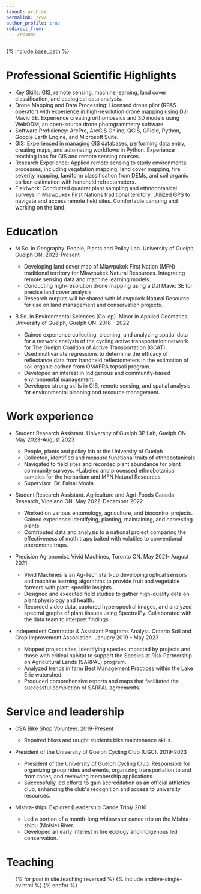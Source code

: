 ```yaml
---
layout: archive
permalink: /cv/
author_profile: true
redirect_from:
  - /resume
---
```


{% include base_path %}

<style>
  .sidebar img {
  max-width: 95%; /* Ensures it resizes properly */
  height: auto;
}
</style>

Professional Scientific Highlights
======
* Key Skills: GIS, remote sensing, machine learning, land cover classification, and ecological data analysis. 
* Drone Mapping and Data Processing: Licensed drone pilot (RPAS operator) with experience in high-resolution drone mapping using DJI Mavic 3E. Experience creating orthomosaics and 3D models using WebODM, an open-source drone photogrammetry software.
* Software Proficiency: ArcPro, ArcGIS Online, QGIS, QField, Python, Google Earth Engine, and Microsoft Suite.
* GIS: Experienced in managing GIS databases, performing data entry, creating maps, and automating workflows in Python. Experience teaching labs for GIS and remote sensing courses.
* Research Experience: Applied remote sensing to study environmental processes, including vegetation mapping, land cover mapping, fire severity mapping, landform classification from DEMs, and soil organic carbon estimation with handheld refractometers.
* Fieldwork: Conducted quadrat plant sampling and ethnobotanical surveys in Miawpukek First Nations traditional territory. Utilized GPS to navigate and access remote field sites. Comfortable camping and working on the land. 

Education
======
* M.Sc. in Geography. People, Plants and Policy Lab. University of Guelph, Guelph ON. 2023-Present 
  * Developing land cover map of Miawpukek First Nation (MFN) traditional territory for Miawpukek Natural Resources. Integrating remote sensing data and machine learning models.
  * Conducting high-resolution drone mapping using a DJI Mavic 3E for precise land cover analysis.
  * Research outputs will be shared with Miawpukek Natural Resource for use on land management and conservation projects. 

* B.Sc. in Environmental Sciences (Co-op). Minor in Applied Geomatics. University of Guelph, Guelph ON. 2018 - 2022
  * Gained experience collecting, cleaning, and analyzing spatial data for a network analysis of the cycling active transportation network for The Guelph Coalition of Active Transportation (GCAT).
  * Used multivariate regressions to determine the efficacy of reflectance data from handheld reflectometers in the estimation of soil organic carbon from OMAFRA topsoil program.
  * Developed an interest in Indigenous and community-based environmental management.
  * Developed strong skills in GIS, remote sensing, and spatial analysis for environmental planning and resource management. 

Work experience
======
* Student Research Assistant. University of Guelph 3P Lab, Guelph ON. May 2023-August 2023
  * People, plants and policy lab at the University of Guelph
  * Collected, identified and measure functional traits of ethnobotanicals
  * Navigated to field sites and recorded plant abundance for plant community surveys.
  *Labeled and processed ethnobotanical samples for the herbarium and MFN Natural Resources
  * Supervisor: Dr. Faisal Moola
    
* Student Research Assistant. Agriculture and Agri-Foods Canada Research, Vineland ON. May 2022-December 2022
  * Worked on various entomology, agriculture, and biocontrol projects. Gained experience identifying, planting, maintaining, and harvesting plants.
  * Contributed data and analysis to a national project comparing the effectiveness of moth traps baited with volatiles to conventional pheromone traps.

* Precision Agronomist. Vivid Machines, Toronto ON. May 2021- August 2021
  * Vivid Machines is an Ag-Tech start-up developing optical sensors and machine learning algorithms to provide fruit and vegetable farmers with plant-specific insights.
  * Designed and executed field studies to gather high-quality data on plant physiology and health.
  * Recorded video data, captured hyperspectral images, and analyzed spectral graphs of plant tissues using SpectralPy. Collaborated with the data team to interpret findings.

* Independent Contractor & Assistant Programs Analyst. Ontario Soil and Crop Improvement Association. January 2019 – May 2023
  * Mapped project sites, identifying species impacted by projects and those with critical habitat to support the Species at Risk Partnership on Agricultural Lands (SARPAL) program.
  * Analyzed trends in farm Best Management Practices within the Lake Erie watershed.
  * Produced comprehensive reports and maps that facilitated the successful completion of SARPAL agreements.
  
Service and leadership
======
* CSA Bike Shop Volunteer. 2019-Present 
  * Repaired bikes and taught students bike maintenance skills.

* President of the University of Guelph Cycling Club (UGC). 2019-2023
  * President of the University of Guelph Cycling Club. Responsible for organizing group rides and events, organizing transportation to and from races, and reviewing membership applications.
  * Successfully led efforts to gain accreditation as an official athletics club, enhancing the club's recognition and access to university resources.

* Mishta-shipu Explorer (Leadership Canoe Trip)/ 2016
  * Led a portion of a month-long whitewater canoe trip on the Mishta-shipu (Moisie) River.
  * Developed an early interest in fire ecology and indigenous led conservation.

Teaching
======
  <ul>{% for post in site.teaching reversed %}
    {% include archive-single-cv.html %}
  {% endfor %}</ul>

